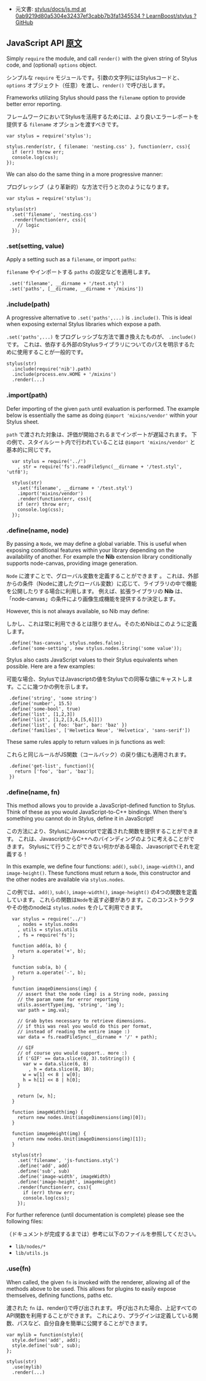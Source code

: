  + 元文書: [stylus/docs/js.md at 0ab9219d80a5304e32437ef3cabb7b3fa1345534 ? LearnBoost/stylus ? GitHub](https://github.com/LearnBoost/stylus/blob/0ab9219d80a5304e32437ef3cabb7b3fa1345534/docs/js.md "stylus/docs/js.md at 0ab9219d80a5304e32437ef3cabb7b3fa1345534 ? LearnBoost/stylus ? GitHub")

## JavaScript API [原文](http://learnboost.github.com/stylus/docs/js.html)

Simply `require` the module, and call `render()` with the given string of Stylus code, and (optional) `options` object. 

シンプルな `require` モジュールです。引数の文字列にはStylusコードと、`options` オブジェクト（任意）を渡し、`render()` で呼び出します。

Frameworks utilizing Stylus should pass the `filename` option to provide better error reporting.

フレームワークにおいてStylusを活用するためには、より良いエラーレポートを提供する `filename` オプションを渡すべきです。

    var stylus = require('stylus');

    stylus.render(str, { filename: 'nesting.css' }, function(err, css){
      if (err) throw err;
      console.log(css);
    });

We can also do the same thing in a more progressive manner:

プログレッシブ（より革新的）な方法で行うと次のようになります。

    var stylus = require('stylus');

    stylus(str)
      .set('filename', 'nesting.css')
      .render(function(err, css){
        // logic
      });

### .set(setting, value)

 Apply a setting such as a `filename`, or import `paths`:

 `filename` やインポートする `paths` の設定などを適用します。
 
     .set('filename', __dirname + '/test.styl')
     .set('paths', [__dirname, __dirname + '/mixins'])

### .include(path)

  A progressive alternative to `.set('paths',...)` is `.include()`.  This is ideal when exposing external Stylus libraries which expose a path.

  `.set('paths',...)` をプログレッシブな方法で置き換えたものが、 `.include()` です。
  これは、依存する外部のStylusライブラリについてのパスを明示するために使用することが一般的です。

    stylus(str)
      .include(require('nib').path)
      .include(process.env.HOME + '/mixins')
      .render(...)

### .import(path)

Defer importing of the given `path` until evaluation is performed. The example below is essentially the same as doing `@import 'mixins/vendor'` within your Stylus sheet.

`path` で渡された対象は、評価が開始されるまでインポートが遅延されます。
下の例で、スタイルシート内で行われていることは `@import 'mixins/vendor'` と基本的に同じです。

      var stylus = require('../')
        , str = require('fs').readFileSync(__dirname + '/test.styl', 'utf8');

      stylus(str)
        .set('filename', __dirname + '/test.styl')
        .import('mixins/vendor')
        .render(function(err, css){
        if (err) throw err;
        console.log(css);
      });

### .define(name, node)

 By passing a `Node`, we may define a global variable. This is useful when exposing conditional features within your library depending on the availability of another. For example the **Nib** extension library conditionally supports node-canvas, providing image generation. 

 `Node` に渡すことで、グローバル変数を定義することができます 。
 これは、外部からの条件（Nodeに渡したグローバル変数）に応じて、ライブラリの中で機能を公開したりする場合に利用します。 
 例えば、拡張ライブラリの **Nib** は、「node-canvas」の条件により画像生成機能を提供するか決定します。
 
 However, this is not always available, so Nib may define:
 
 しかし、これは常に利用できるとは限りません。そのためNibはこのように定義します。
 
     .define('has-canvas', stylus.nodes.false);
     .define('some-setting', new stylus.nodes.String('some value'));

 Stylus also casts JavaScript values to their Stylus equivalents when possible. Here are a few examples:

 可能な場合、StylusではJavascriptの値をStylusでの同等な値にキャストします。ここに幾つかの例を示します。

     .define('string', 'some string')
     .define('number', 15.5)
     .define('some-bool', true)
     .define('list', [1,2,3])
     .define('list', [1,2,[3,4,[5,6]]])
     .define('list', { foo: 'bar', bar: 'baz' })
     .define('families', ['Helvetica Neue', 'Helvetica', 'sans-serif'])

  These same rules apply to return values in js functions as well:

  これらと同じルールがJS関数（コールバック）の戻り値にも適用されます。

     .define('get-list', function(){
       return ['foo', 'bar', 'baz'];
     })

### .define(name, fn)

 This method allows you to provide a JavaScript-defined function to Stylus. Think of these as you would JavaScript-to-C++ bindings. When there's something you cannot do in Stylus, define it in JavaScript!

 この方法により、StylusにJavascriptで定義された関数を提供することができます。
 これは、JavascriptからC++へのバインディングのように考えることができます。
 Stylusにて行うことができない何かがある場合、Javascriptでそれを定義する！

In this example, we define four functions: `add()`, `sub()`, `image-width()`, and `image-height()`. These functions must return a `Node`, this constructor and the other nodes are available via `stylus.nodes`.

この例では、`add()`, `sub()`, `image-width()`, `image-height()` の4つの関数を定義しています。
これらの関数は`Node`を返す必要があります。このコンストラクタやその他のnodeは `stylus.nodes` を介して利用できます。

      var stylus = require('../')
        , nodes = stylus.nodes
        , utils = stylus.utils
        , fs = require('fs');

      function add(a, b) {
        return a.operate('+', b);
      }

      function sub(a, b) {
        return a.operate('-', b);
      }

      function imageDimensions(img) {
        // assert that the node (img) is a String node, passing
        // the param name for error reporting
        utils.assertType(img, 'string', 'img');
        var path = img.val;

        // Grab bytes necessary to retrieve dimensions.
        // if this was real you would do this per format,
        // instead of reading the entire image :)
        var data = fs.readFileSync(__dirname + '/' + path);

        // GIF
        // of course you would support.. more :)
        if ('GIF' == data.slice(0, 3).toString()) {
          var w = data.slice(6, 8)
            , h = data.slice(8, 10);
          w = w[1] << 8 | w[0];
          h = h[1] << 8 | h[0];
        }

        return [w, h];
      }

      function imageWidth(img) {
        return new nodes.Unit(imageDimensions(img)[0]);
      }

      function imageHeight(img) {
        return new nodes.Unit(imageDimensions(img)[1]);
      }

      stylus(str)
        .set('filename', 'js-functions.styl')
        .define('add', add)
        .define('sub', sub)
        .define('image-width', imageWidth)
        .define('image-height', imageHeight)
        .render(function(err, css){
          if (err) throw err;
          console.log(css);
        });

 For further reference (until documentation is complete) please see the following files:

 （ドキュメントが完成するまでは）参考に以下のファイルを参照してください。
 
   - `lib/nodes/*`
   - `lib/utils.js`

### .use(fn)

  When called, the given `fn` is invoked with the renderer, allowing all of the methods above to be used. This allows for plugins to easily expose themselves, defining functions, paths etc.

  渡された `fn` は、render()で呼び出されます。
  呼び出された場合、上記すべてのAPI関数を利用することができます。
  これにより、プラグインは定義している関数、パスなど、自分自身を簡単に公開することができます。

    var mylib = function(style){
      style.define('add', add);
      style.define('sub', sub);
    };

    stylus(str)
      .use(mylib)
      .render(...)
